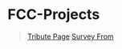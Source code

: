 # FCC-Projects

> [Tribute Page](https://codepen.io/indraskr/full/xoaGYq)
> [Survey From](https://codepen.io/indraskr/full/KjYRKb)
